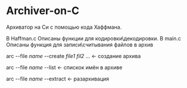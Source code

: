 # Archiver-on-C
Архиватор на Си с помощью кода Хаффмана.

В Haffman.c Описаны функции для кодировки\декодировки. В main.c Описаны функция для записи\считывания файлов в архив

arc --file *name* --create *file1* *fil2* ... <- создание архива

arc --file *name* --list <- спискок имён в архиве

arc --file *name* --extract <- разархивация 
